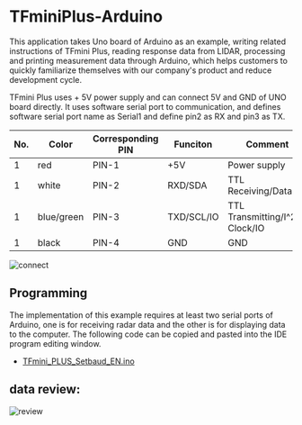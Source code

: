 # TFminiPlus-Arduino

This application takes Uno board of Arduino as an example, writing related instructions of TFmini Plus, reading response data from LIDAR, processing and printing measurement data through Arduino, which helps customers to quickly familiarize themselves with our company's product and reduce development cycle.

TFmini Plus uses + 5V power supply and can connect 5V and GND of UNO board directly. It uses software serial port to communication, and defines software serial port name as Serial1 and define pin2 as RX and pin3 as TX. 

| No. | Color |Corresponding PIN|Funciton|Comment
|--|--|--|--|--
|1  | red |PIN-1|+5V|Power supply
|1  | white|PIN-2|RXD/SDA|TTL Receiving/Data
|1  | blue/green |PIN-3|TXD/SCL/IO|TTL Transmitting/I^2^C Clock/IO
|1  | black |PIN-4|GND|GND


![connect](https://img-blog.csdnimg.cn/20190910145208220.png?x-oss-process=image/watermark,type_ZmFuZ3poZW5naGVpdGk,shadow_10,text_aHR0cHM6Ly9ibG9nLmNzZG4ubmV0L3dlaXhpbl8zNzc1NDAzNg==,size_16,color_FFFFFF,t_70)
   


## Programming
The implementation of this example requires at least two serial ports of Arduino, one is for receiving radar data and the other is for displaying data to the computer. The following code can be copied and pasted into the IDE program editing window.

- [TFmini_PLUS_Setbaud_EN.ino](TFmini_PLUS_Setbaud_EN.ino)

## data review:

![review](https://img-blog.csdnimg.cn/20190910145218835.png?x-oss-process=image/watermark,type_ZmFuZ3poZW5naGVpdGk,shadow_10,text_aHR0cHM6Ly9ibG9nLmNzZG4ubmV0L3dlaXhpbl8zNzc1NDAzNg==,size_16,color_FFFFFF,t_70)
